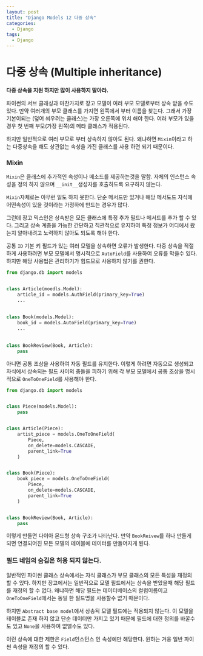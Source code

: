 ```yaml
---
layout: post
title: "Django Models 12 다중 상속"
categories:
  - Django
tags:
  - Django
---
```


# 다중 상속 (Multiple inheritance)

**다중 상속을 지원 하지만 많이 사용하지 말아라.**

파이썬의 서브 클래싱과 마찬가지로 장고 모델이 여러 부모 모델로부터 상속 받을 수도 있다. 만약 여러개의 부모 클래스를 가지면 왼쪽에서 부터 이름을 찾는다. 그래서 가장 기본이되는 (덮어 씌우려는 클래스)는 가장 오른쪽에 위치 해야 한다. 여러 부모가 있을 경우 첫 번째 부모(가장 왼쪽)의 메타 클래스가 적용된다.

하지만 일반적으로 여러 부모로 부터 상속하지 않아도 된다. 왜냐하면 `Mixin`이라고 하는 다중상속을 해도 상관없는 속성을 가진 클래스를 사용 하면 되기 때문이다.

### Mixin
`Mixin`은 클래스에 추가적인 속성이나 메소드를 제공하는것을 말함. 자체의 인스턴스 속성을 정의 하지 않으며 `__init__`생성자를 호출하도록 요구하지 않는다.

`Mixin`자체로는 아무런 일도 하지 못한다. 단순 메서드만 있거나 해당 메서도드 자식에 어떤속성이 있을 것이라는 가정하에 만드는 경우가 많다.

그런데 장고 믹스인은 상속받은 모든 클래스에 특정 추가 필드나 메서드를 추가 할 수 있다. 그리고 상속 계층을 가능한 간단하고 직관적으로 유지하여 특정 정보가 어디에서 왔는지 알아내려고 노력하지 않아도 되도록 해야 한다.

공통 `ID` 기본 키 필드가 있는 여러 모델을 상속하면 오류가 발생한다. 다중 상속을 적절하게 사용하려면 부모 모델에서 명시적으로 `AutoField`를 사용하여 오류를 막을수 있다.
하지만 해당 사용법은 관리하기가 힘드므로 사용하지 않기를 권한다.
```python
from django.db import models


class Article(moedls.Model):
    article_id = models.AuthField(primary_key=True)
    ...
    
    
class Book(models.Model):
    book_id = models.AutoField(primary_key=True)
    ...
    
    
class BookReview(Book, Article):
    pass
```
아니면 공통 조상을 사용하여 자동 필드를 유지한다. 이렇게 하려면 자동으로 생성되고 자식에서 상속되는 필드 사이의 충돌을 피하기 위해 각 부모 모델에서 공통 조상을 명시적으로 `OneToOneField`를 사용해야 한다.
```python
from django.db import models


class Piece(models.Model):
    pass


class Article(Piece):
    artist_piece = models.OneToOneField(
        Piece,
        on_delete=models.CASCADE,
        parent_link=True
    )


class Book(Piece):
    book_piece = models.OneToOneField(
        Piece,
        on_delete=models.CASCADE,
        parent_link=True
    )


class BookReview(Book, Article):
    pass
```
이렇게 만들면 다이아 몬드형 상속 구조가 나타난다.
만약 `BookReivew`를 하나 만들게 되면 연결되어진 모든 모델의 테이블에 데이터를 만들어지게 된다.

### 필드 네임의 숨김은 허용 되지 않는다.
일반적인 파이썬 클래스 상속에서는 자식 클래스가 부모 클래스의 모든 특성을 재정의 할 수 있다.
하지만 장고에서는 일반적으로 모델 필드에서는 상속을 받았을때 해당 필드를 재정의 할 수 없다.
왜냐하면 해당 필드는 데이터베이스의 컬럼이름이고 `OneToOneField`에서는 동일 한 필드명을 사용할수 없기 때문이다.

하지만 `Abstract base model`에서 상송됙 모델 필드에는 적용되지 않는다. 이 모델을 테이블로 존재 하지 않고 단순 데이터만 가지고 있기 때문에 필드에 대한 정의를 바꿀수도 있고 `None`을 사용하여 없앨수도 있다.

이런 상속에 대한 제한은 `Field`인스턴스 인 속성에만 해당한다. 원하는 겨웅 일반 파이썬 속성을 재정의 할 수 있다. 